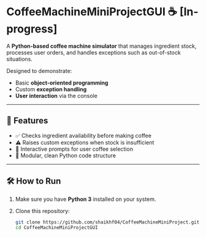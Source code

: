 # CoffeeMachineMiniProjectGUI ☕ [In-progress]

A **Python-based coffee machine simulator** that manages ingredient stock, processes user orders, and handles exceptions such as out-of-stock situations.

Designed to demonstrate:

- Basic **object-oriented programming**
- Custom **exception handling**
- **User interaction** via the console

---

## 🚀 Features

- ✅ Checks ingredient availability before making coffee  
- ⚠️ Raises custom exceptions when stock is insufficient  
- 💬 Interactive prompts for user coffee selection  
- 🧱 Modular, clean Python code structure  

---

## 🛠️ How to Run

1. Make sure you have **Python 3** installed on your system.
2. Clone this repository:

   ```bash
   git clone https://github.com/shaikhf04/CoffeeMachineMiniProject.git
   cd CoffeeMachineMiniProjectGUI

